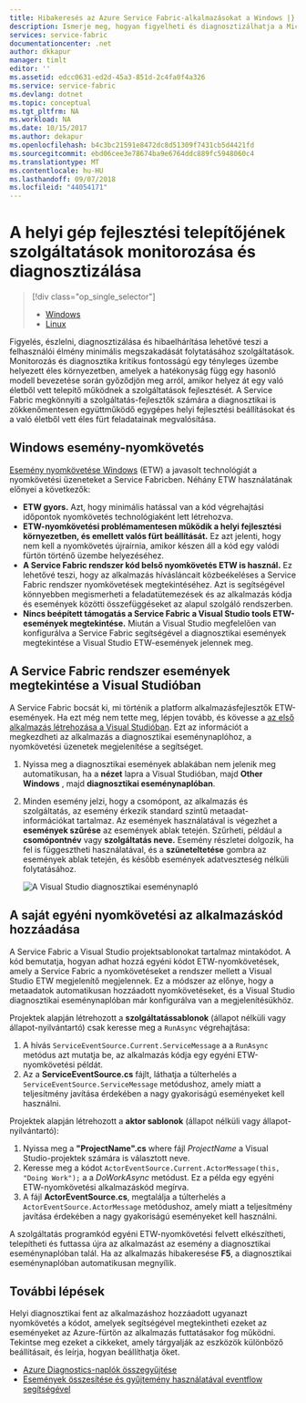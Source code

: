 ```yaml
---
title: Hibakeresés az Azure Service Fabric-alkalmazásokat a Windows |} A Microsoft Docs
description: Ismerje meg, hogyan figyelheti és diagnosztizálhatja a Microsoft Azure Service Fabric használatával egy helyi fejlesztői gépen írt szolgáltatásokat.
services: service-fabric
documentationcenter: .net
author: dkkapur
manager: timlt
editor: ''
ms.assetid: edcc0631-ed2d-45a3-851d-2c4fa0f4a326
ms.service: service-fabric
ms.devlang: dotnet
ms.topic: conceptual
ms.tgt_pltfrm: NA
ms.workload: NA
ms.date: 10/15/2017
ms.author: dekapur
ms.openlocfilehash: b4c3bc21591e8472dc8d51309f7431cb5d4421fd
ms.sourcegitcommit: ebd06cee3e78674ba9e6764ddc889fc5948060c4
ms.translationtype: MT
ms.contentlocale: hu-HU
ms.lasthandoff: 09/07/2018
ms.locfileid: "44054171"
---
```

# <a name="monitor-and-diagnose-services-in-a-local-machine-development-setup"></a>A helyi gép fejlesztési telepítőjének szolgáltatások monitorozása és diagnosztizálása
> [!div class="op_single_selector"]
> * [Windows](service-fabric-diagnostics-how-to-monitor-and-diagnose-services-locally.md)
> * [Linux](service-fabric-diagnostics-how-to-monitor-and-diagnose-services-locally-linux.md)
> 
> 

Figyelés, észlelni, diagnosztizálása és hibaelhárítása lehetővé teszi a felhasználói élmény minimális megszakadását folytatásához szolgáltatások. Monitorozás és diagnosztika kritikus fontosságú egy tényleges üzembe helyezett éles környezetben, amelyek a hatékonyság függ egy hasonló modell bevezetése során győződjön meg arról, amikor helyez át egy való életből vett telepítő működnek a szolgáltatások fejlesztését. A Service Fabric megkönnyíti a szolgáltatás-fejlesztők számára a diagnosztikai is zökkenőmentesen együttműködő egygépes helyi fejlesztési beállításokat és a való életből vett éles fürt feladatainak megvalósítása.

## <a name="event-tracing-for-windows"></a>Windows esemény-nyomkövetés
[Esemény nyomkövetése Windows](https://msdn.microsoft.com/library/windows/desktop/bb968803.aspx) (ETW) a javasolt technológiát a nyomkövetési üzeneteket a Service Fabricben. Néhány ETW használatának előnyei a következők:

* **ETW gyors.** Azt, hogy minimális hatással van a kód végrehajtási időpontok nyomkövetés technológiaként lett létrehozva.
* **ETW-nyomkövetési problémamentesen működik a helyi fejlesztési környezetben, és emellett valós fürt beállítását.** Ez azt jelenti, hogy nem kell a nyomkövetés újraírnia, amikor készen áll a kód egy valódi fürtön történő üzembe helyezéséhez.
* **A Service Fabric rendszer kód belső nyomkövetés ETW is használ.** Ez lehetővé teszi, hogy az alkalmazás hívásláncait közbeékeléses a Service Fabric rendszer nyomkövetések megtekintéséhez. Azt is segítségével könnyebben megismerheti a feladatütemezések és az alkalmazás kódja és események közötti összefüggéseket az alapul szolgáló rendszerben.
* **Nincs beépített támogatás a Service Fabric a Visual Studio tools ETW-események megtekintése.** Miután a Visual Studio megfelelően van konfigurálva a Service Fabric segítségével a diagnosztikai események megtekintése a Visual Studio ETW-események jelennek meg. 

## <a name="view-service-fabric-system-events-in-visual-studio"></a>A Service Fabric rendszer események megtekintése a Visual Studióban
A Service Fabric bocsát ki, mi történik a platform alkalmazásfejlesztők ETW-események. Ha ezt még nem tette meg, lépjen tovább, és kövesse a [az első alkalmazás létrehozása a Visual Studióban](service-fabric-create-your-first-application-in-visual-studio.md). Ezt az információt a megkezdheti az alkalmazás a diagnosztikai eseménynaplóhoz, a nyomkövetési üzenetek megjelenítése a segítséget.

1. Nyissa meg a diagnosztikai események ablakában nem jelenik meg automatikusan, ha a **nézet** lapra a Visual Studióban, majd **Other Windows** , majd **diagnosztikai eseménynaplóban**.
2. Minden esemény jelzi, hogy a csomópont, az alkalmazás és szolgáltatás, az esemény érkezik standard szintű metaadat-információkat tartalmaz. Az események használatával is végezhet a **események szűrése** az események ablak tetején. Szűrheti, például a **csomópontnév** vagy **szolgáltatás neve.** Esemény részletei dolgozik, ha fel is függesztheti használatával, és a **szüneteltetése** gombra az események ablak tetején, és később események adatveszteség nélküli folytatásához.
   
   ![A Visual Studio diagnosztikai eseménynapló](./media/service-fabric-diagnostics-how-to-monitor-and-diagnose-services-locally/DiagEventsExamples2.png)

## <a name="add-your-own-custom-traces-to-the-application-code"></a>A saját egyéni nyomkövetési az alkalmazáskód hozzáadása
A Service Fabric a Visual Studio projektsablonokat tartalmaz mintakódot. A kód bemutatja, hogyan adhat hozzá egyéni kódot ETW-nyomkövetések, amely a Service Fabric a nyomkövetéseket a rendszer mellett a Visual Studio ETW megjelenítő megjelennek. Ez a módszer az előnye, hogy a metaadatok automatikusan hozzáadott nyomkövetéseket, és a Visual Studio diagnosztikai eseménynaplóban már konfigurálva van a megjelenítésükhöz.

Projektek alapján létrehozott a **szolgáltatássablonok** (állapot nélküli vagy állapot-nyilvántartó) csak keresse meg a `RunAsync` végrehajtása:

1. A hívás `ServiceEventSource.Current.ServiceMessage` a a `RunAsync` metódus azt mutatja be, az alkalmazás kódja egy egyéni ETW-nyomkövetési példát.
2. Az a **ServiceEventSource.cs** fájlt, láthatja a túlterhelés a `ServiceEventSource.ServiceMessage` metódushoz, amely miatt a teljesítmény javítása érdekében a nagy gyakoriságú eseményeket kell használni.

Projektek alapján létrehozott a **aktor sablonok** (állapot nélküli vagy állapot-nyilvántartó):

1. Nyissa meg a **"ProjectName".cs** where fájl *ProjectName* a Visual Studio-projektek számára is választott neve.  
2. Keresse meg a kódot `ActorEventSource.Current.ActorMessage(this, "Doing Work");` a a *DoWorkAsync* metódust.  Ez a példa egy egyéni ETW-nyomkövetési alkalmazáskód megírva.  
3. A fájl **ActorEventSource.cs**, megtalálja a túlterhelés a `ActorEventSource.ActorMessage` metódushoz, amely miatt a teljesítmény javítása érdekében a nagy gyakoriságú eseményeket kell használni.

A szolgáltatás programkód egyéni ETW-nyomkövetési felvett elkészítheti, telepítheti és futtassa újra az alkalmazást az esemény a diagnosztikai eseménynaplóban talál. Ha az alkalmazás hibakeresése **F5**, a diagnosztikai eseménynaplóban automatikusan megnyílik.

## <a name="next-steps"></a>További lépések
Helyi diagnosztikai fent az alkalmazáshoz hozzáadott ugyanazt nyomkövetés a kódot, amelyek segítségével megtekintheti ezeket az eseményeket az Azure-fürtön az alkalmazás futtatásakor fog működni. Tekintse meg ezeket a cikkeket, amely tárgyalják az eszközök különböző beállításait, és leírja, hogyan beállíthatja őket.

* [Azure Diagnostics-naplók összegyűjtése](service-fabric-diagnostics-how-to-setup-wad.md)
* [Események összesítése és gyűjtemény használatával eventflow segítségével](service-fabric-diagnostics-event-aggregation-eventflow.md)

